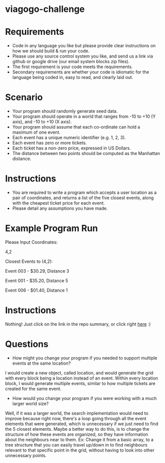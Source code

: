 # viagogo-challenge
# Requirements
* Code in any language you like but please provide clear instructions on how we
should build & run your code.
* Please use any source control system you like, and send us a link via github or google
drive (our email system blocks zip files).
* The first requirement is your code meets the requirements.
* Secondary requirements are whether your code is idiomatic for the language being
coded in, easy to read, and clearly laid out.
# Scenario
* Your program should randomly generate seed data.
* Your program should operate in a world that ranges from -10 to +10 (Y axis), and -10
to +10 (X axis).
* Your program should assume that each co-ordinate can hold a maximum of one
event.
* Each event has a unique numeric identifier (e.g. 1, 2, 3).
* Each event has zero or more tickets.
* Each ticket has a non-zero price, expressed in US Dollars.
* The distance between two points should be computed as the Manhattan distance.
# Instructions
* You are required to write a program which accepts a user location as a pair of coordinates, and returns a list of the five closest events, along with the cheapest ticket
price for each event.
* Please detail any assumptions you have made.

# Example Program Run
Please Input Coordinates:

 4,2

Closest Events to (4,2):

Event 003 - $30.29, Distance 3

Event 001 - $35.20, Distance 5

Event 006 - $01.40, Distance 1

# Instructions

Nothing! Just click on the link in the repo summary, or click right [here](https://omguhh.github.io/viagogo-challenge/) :) 


# Questions

* How might you change your program if you needed to support multiple events at the
same location?

I would create a new object, called location, and would generate the grid with every block being a location instead of an event. 
Within every location block, I would generate multiple events, similar to how multiple tickets are created for the same event. 

* How would you change your program if you were working with a much larger world size?

Well, if it was a larger world, the search implementation would need to improve because right now, there's a loop going through all the event elements that were generated, which is unnecessary if we just need to find the 5 closest elements. 
Maybe a better way to do this, is to change the structure of how these events are organized, so they have information about the neighbours near to them. Ex: Change it from a basic array, to a tree structure that you can easily travel up/down in to find neighbours relevant to that specific point in the grid, without having to look into other unnecessary points.